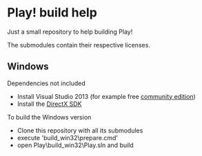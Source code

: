 # Play! build help

Just a small repository to help building Play!

The submodules contain their respective licenses.  

## Windows

Dependencies not included    
* Install Visual Studio 2013 (for example free [community edition](http://go.microsoft.com/fwlink/?LinkId=517284))
* Install the [DirectX SDK](http://www.microsoft.com/en-us/download/details.aspx?id=6812)

To build the Windows version    
* Clone this repository with all its submodules
* execute 'build_win32\prepare.cmd'
* open Play\build_win32\Play.sln and build
